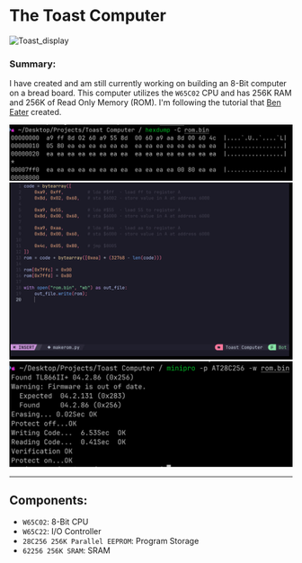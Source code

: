 # The Toast Computer
![Toast_display](https://github.com/user-attachments/assets/6f30f1e7-4dd6-4208-a52d-85848e6e2b2c)

### Summary:
I have created and am still currently working on building an 8-Bit computer on a bread board. This computer utilizes the `W65C02` CPU and has 256K RAM and 256K of Read Only Memory (ROM). I'm following the tutorial that [Ben Eater](https://eater.net/6502) created. 

![test image](https://github.com/weber-cooper-maitoza/Toast_Computer/blob/main/images/HexDump_of_simple_program.png?raw=true)
![test image](https://github.com/weber-cooper-maitoza/Toast_Computer/blob/main/images/Python_MachineCode_generator.png?raw=true)
![test image](https://github.com/weber-cooper-maitoza/Toast_Computer/blob/main/images/Writing_to_eeprom.png?raw=true)

---
## Components:
- `W65C02`: 8-Bit CPU
- `W65C22`: I/O Controller
- `28C256 256K Parallel EEPROM`: Program Storage
- `62256 256K SRAM`: SRAM
